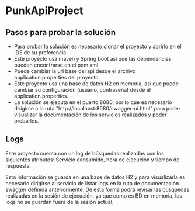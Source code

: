 # PunkApiProject

## Pasos para probar la solución

* Para probar la solución es necesario clonar el proyecto y abrirlo en el IDE de su preferencia.
* Este proyecto usa maven y Spring boot así que las dependencias pueden encontrarse en el pom.xml.
* Puede cambiar la url base del api desde el archivo application.properties del proyecto.
* Este proyecto usa una base de datos H2 en memoria, así que puede cambiar su configuración (usuario, contraseña) desde el application.properties.
* La solución se ejecuta en el puerto 8080, por lo que es necesario dirigirse a la ruta "http://localhost:8080/swagger-ui.html" para poder visualizar la documentación de los servicios realizados y poder probarlos.


## Logs

Este proyecto cuenta con un log de búsquedas realizadas con los siguientes atributos: Servicio consumido, hora de ejecución y tiempo de respuesta.

Esta información se guarda en una base de datos H2 y para visualizarla es necesario dirigirse al servicio de listar logs en la ruta de documentación swagger definida anteriormente. De esta forma podrá revisar las búsquedas realizadas en la sesión de ejecución, ya que como es BD en memoria, los logs no se guardan fuera de la sesión actual.
